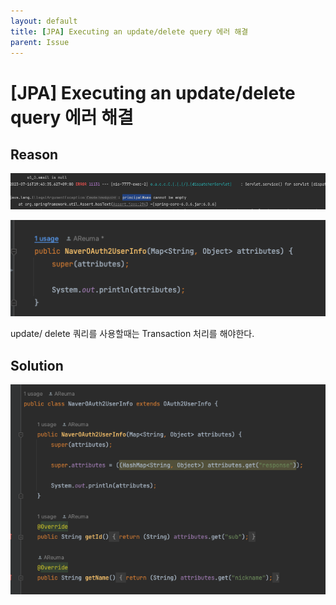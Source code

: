 ```yaml
---
layout: default
title: [JPA] Executing an update/delete query 에러 해결
parent: Issue
---
```

    
# [JPA] Executing an update/delete query 에러 해결  
    
## Reason 
![error.png](/assets/images/Issue/Issue2/error.png)
    
![before.png](/assets/images/Issue/Issue2/before.png)

update/ delete 쿼리를 사용할때는 Transaction 처리를 해야한다.  
    

## Solution  
![after.png](/assets/images/Issue/Issue2/after.png)